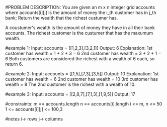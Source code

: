 #PROBLEM DESCRIPTION:
You are given an m x n integer grid accounts where accounts[i][j] is the amount of money the i_th customer has in j_th bank;
Return the wealth that the richest custumer has.

A coustumer's wealth is the amount of money they have in all their bank accounts.
The richest customer is the custumer that has the maxumum wealth.

#example 1:
Input: accounts = [[1,2,3],[3,2,1]]
Output: 6
Explanation:
1st customer has wealth = 1 + 2 + 3 = 6
2nd customer has wealth = 3 + 2 + 1 = 6
Both customers are considered the richest with a wealth of 6 each, so return 6.

#example 2:
Input: accounts = [[1,5],[7,3],[3,5]]
Output: 10
Explanation: 
1st customer has wealth = 6
2nd customer has wealth = 10 
3rd customer has wealth = 8
The 2nd customer is the richest with a wealth of 10.

#example 3:
Input: accounts = [[2,8,7],[7,1,3],[1,9,5]]
Output: 17

#constraints:
m == accounts.length
n == accounts[i].length
i <= m, n <= 50
1 <= accounts[i][j] <= 100,3

#notes
i-> rows
j-> columns
